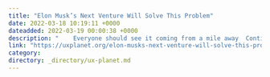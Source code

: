 ```yaml
---
title: "Elon Musk’s Next Venture Will Solve This Problem"
date: 2022-03-18 10:19:11 +0000
dateadded: 2022-03-19 00:00:38 +0000
description: "    Everyone should see it coming from a mile away  Continue reading on UX Planet »  "
link: "https://uxplanet.org/elon-musks-next-venture-will-solve-this-problem-3a9c1eb30751?source=rss----819cc2aaeee0---4"
category:
directory: _directory/ux-planet.md
---
```

